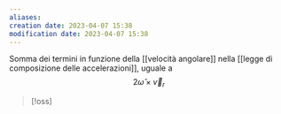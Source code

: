 ```yaml
---
aliases: 
creation date: 2023-04-07 15:38
modification date: 2023-04-07 15:38
---
```


Somma dei termini in funzione della [[velocità angolare]] nella [[legge di composizione delle accelerazioni]], uguale a
$$ 2 \hat{\omega} \times \vec{v}_{r} $$

>[!oss]

